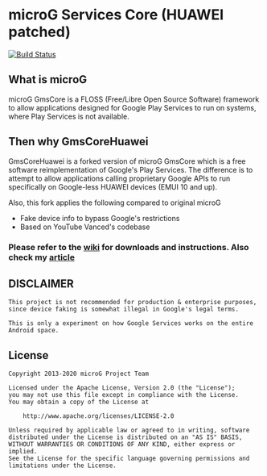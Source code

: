 # microG Services Core (HUAWEI patched)

[![Build Status](https://travis-ci.com/jcchikikomori/GmsCoreHuawei.svg?branch=feature%2FHUAWEI-patch)](https://travis-ci.org/jcchikikomori/GmsCoreHuawei)

## What is microG

microG GmsCore is a FLOSS (Free/Libre Open Source Software) framework to allow applications designed for Google Play Services to run on systems, where Play Services is not available.

## Then why GmsCoreHuawei

GmsCoreHuawei is a forked version of microG GmsCore which is a free software reimplementation of Google's Play Services. The difference is to attempt to allow applications calling proprietary Google APIs to run specifically on Google-less HUAWEI devices (EMUI 10 and up).

Also, this fork applies the following compared to original microG

- Fake device info to bypass Google's restrictions
- Based on YouTube Vanced's codebase

### Please refer to the [wiki](https://github.com/jcchikikomori/GmsCoreHuawei/wiki) for downloads and instructions. Also check my [article](https://johncyrillcorsanes.medium.com/google-alternatives-for-huawei-devices-c91f6fae6300)

## DISCLAIMER

    This project is not recommended for production & enterprise purposes, since device faking is somewhat illegal in Google's legal terms.

    This is only a experiment on how Google Services works on the entire Android space.

## License

    Copyright 2013-2020 microG Project Team

    Licensed under the Apache License, Version 2.0 (the "License");
    you may not use this file except in compliance with the License.
    You may obtain a copy of the License at

        http://www.apache.org/licenses/LICENSE-2.0

    Unless required by applicable law or agreed to in writing, software
    distributed under the License is distributed on an "AS IS" BASIS,
    WITHOUT WARRANTIES OR CONDITIONS OF ANY KIND, either express or implied.
    See the License for the specific language governing permissions and
    limitations under the License.
